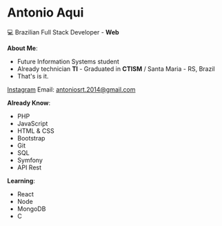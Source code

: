 # Antonio Aqui
:computer: Brazilian Full Stack Developer - **Web**

**About Me**:
- Future Information Systems student
- Already technician **TI** - Graduated in **CTISM** / Santa Maria - RS, Brazil
- That's is it.

[Instagram](https://www.instagram.com/antoniotolio/)
Email: antoniosrt.2014@gmail.com

**Already Know**:
- PHP
- JavaScript
- HTML & CSS
- Bootstrap
- Git
- SQL 
- Symfony
- API Rest

**Learning**:
- React
- Node
- MongoDB
- C


<!--
**Antoniosrt/Antoniosrt** is a ✨ _special_ ✨ repository because its `README.md` (this file) appears on your GitHub profile.

Here are some ideas to get you started:

- 🔭 I’m currently working on ...
- 🌱 I’m currently learning ...
- 👯 I’m looking to collaborate on ...
- 🤔 I’m looking for help with ...
- 💬 Ask me about ...
- 📫 How to reach me: ...
- 😄 Pronouns: ...
- ⚡ Fun fact: ...
-->
